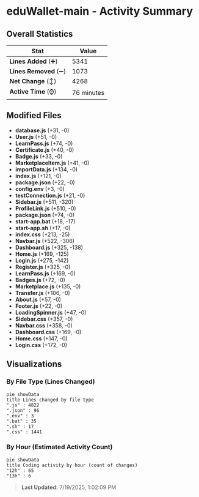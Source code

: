 # eduWallet-main - Activity Summary 

## Overall Statistics

| Stat                   | Value                                                             |
| ---------------------- | ----------------------------------------------------------------- |
| **Lines Added** (➕)   | 5341                                          |
| **Lines Removed** (➖) | 1073                                        |
| **Net Change** (↕)    | 4268                |
| **Active Time** (⌚)   | 76 minutes |


## Modified Files
- **database.js** (+31, -0)
- **User.js** (+51, -0)
- **LearnPass.js** (+74, -0)
- **Certificate.js** (+40, -0)
- **Badge.js** (+33, -0)
- **MarketplaceItem.js** (+41, -0)
- **importData.js** (+134, -0)
- **index.js** (+121, -0)
- **package.json** (+22, -0)
- **config.env** (+3, -0)
- **testConnection.js** (+21, -0)
- **Sidebar.js** (+511, -320)
- **ProfileLink.js** (+510, -0)
- **package.json** (+74, -0)
- **start-app.bat** (+18, -17)
- **start-app.sh** (+17, -0)
- **index.css** (+213, -25)
- **Navbar.js** (+522, -306)
- **Dashboard.js** (+325, -138)
- **Home.js** (+169, -125)
- **Login.js** (+275, -142)
- **Register.js** (+325, -0)
- **LearnPass.js** (+169, -0)
- **Badges.js** (+72, -0)
- **Marketplace.js** (+135, -0)
- **Transfer.js** (+106, -0)
- **About.js** (+57, -0)
- **Footer.js** (+22, -0)
- **LoadingSpinner.js** (+47, -0)
- **Sidebar.css** (+357, -0)
- **Navbar.css** (+358, -0)
- **Dashboard.css** (+169, -0)
- **Home.css** (+147, -0)
- **Login.css** (+172, -0)

## Visualizations

### By File Type (Lines Changed)

```mermaid
pie showData
title Lines changed by file type
".js" : 4822
".json" : 96
".env" : 3
".bat" : 35
".sh" : 17
".css" : 1441
```

### By Hour (Estimated Activity Count)

```mermaid
pie showData
title Coding activity by hour (count of changes)
"12h" : 65
"13h" : 6
```


> **Last Updated:** 7/19/2025, 1:02:09 PM